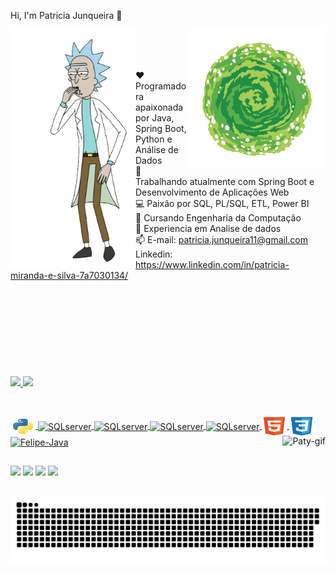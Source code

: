    <div>
 
   
  Hi, I'm Patricia Junqueira 👋

<div>
  
<img width="200px" align="left"  src="https://raw.githubusercontent.com/Elyabe/Elyabe/master/images/rick-dancing.gif">
<img width="220px" align="right" src="https://raw.githubusercontent.com/Elyabe/elyabe/master/images/portal-3.gif"> 

<br/>
<br/>
<br/>
   
  ❤ Programadora apaixonada por Java, Spring Boot, Python e Análise de Dados <br/>
  🔭 Trabalhando atualmente com Spring Boot e Desenvolvimento de Aplicações Web <br/>
  💻 Paixão por SQL, PL/SQL, ETL, Power BI <br/>
  🌱 Cursando Engenharia da Computação <br/>
  👯 Experiencia em Analise de dados  <br/>
  📫 E-mail: patricia.junqueira11@gmail.com <br/> Linkedin: https://www.linkedin.com/in/patricia-miranda-e-silva-7a7030134/
<br/>
<br/>
<br/>
<br/>
<br/>
<br/>
<br/>
<br/>
<br/>
<br/>
  <a href="https://beacons.ai/patriciajunqueira">
  <img height="150em" src="https://github-readme-stats.vercel.app/api?username=patriciajunqueira&show_icons=true&theme=dark&include_all_commits=true&count_private=true"/>
  <img height="150em" src="https://github-readme-stats.vercel.app/api/top-langs/?username=patriciajunqueira&layout=compact&langs_count=16&theme=dark"/>
</div>
 

##   
   
<div style="display: inline_block"><br>
  
  
  <img align="center" alt="Paty-Python" height="30" width="40"  src="https://raw.githubusercontent.com/devicons/devicon/master/icons/python/python-original.svg">
  <img align="center" alt="SQLserver" height="30" width="40"    src="https://img.icons8.com/color/48/000000/microsoft-sql-server.png"/>
  <img align="center" alt="SQLserver" height="40" width="50"    src="https://cdn.jsdelivr.net/gh/devicons/devicon/icons/mysql/mysql-original-wordmark.svg"/>
  <img align="center" alt="SQLserver" height="30" width="40"    src="https://img.icons8.com/color/48/000000/postgreesql.png"/>
  <img align="center" alt="SQLserver" height="30" width="40"    src="https://img.icons8.com/color/48/000000/mongodb.png"/>
   <img align="center" alt="Patricia-HTML" height="30" width="40" src="https://raw.githubusercontent.com/devicons/devicon/master/icons/html5/html5-original.svg">
  <img align="center" alt="Patricia-CSS" height="30" width="40" src="https://raw.githubusercontent.com/devicons/devicon/master/icons/css3/css3-original.svg">
<img align="center" alt="Felipe-Java" height="30" width="40" src="https://cdn.jsdelivr.net/gh/devicons/devicon/icons/java/java-original.svg">
  
  
   
   
  <img align="right" alt="Paty-gif" src="https://cdn.discordapp.com/attachments/795358919417397249/825430589581688872/hi.gif">
  
</div>  
   
##
   
<div>
  <a href="https://instagram.com/pat.junqueira" target="_blank"><img src="https://img.shields.io/badge/-Instagram-%23E4405F?style=for-the-badge&logo=instagram&logoColor=white" target="_blank"></a>
 	<a href="https://www.twitch.tv/patrici71127596" target="_blank"><img src="https://img.shields.io/badge/Twitch-9146FF?style=for-the-badge&logo=twitch&logoColor=white" target="_blank"></a>
  <a href = "mailto:patricia.junqueira11@gmail.com"><img src="https://img.shields.io/badge/Gmail-D14836?style=for-the-badge&logo=gmail&logoColor=white" target="_blank"></a>
  <a href="https://www.linkedin.com/in/patricia-miranda-e-silva-7a7030134/" target="_blank"><img src="https://img.shields.io/badge/-LinkedIn-%230077B5?style=for-the-badge&logo=linkedin&logoColor=white" target="_blank"></a>   
</div>
   
##
  
  
  
  
  
  ![Snake animation](https://github.com/PATRICIAJUNQUEIRA/PATRICIAJUNQUEIRA/blob/output/github-contribution-grid-snake.svg)
  

